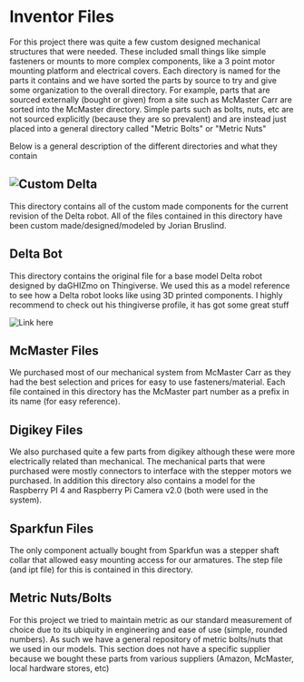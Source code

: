 #	Inventor Files

For this project there was quite a few custom designed mechanical structures that were needed. These included small things like simple fasteners or mounts to 
more complex components, like a 3 point motor mounting platform and electrical covers. Each directory is named for the parts it contains and we have sorted
the parts by source to try and give some organization to the overall directory. For example, parts that are sourced externally (bought or given) from 
a site such as McMaster Carr are sorted into the McMaster directory. Simple parts such as bolts, nuts, etc are not sourced explicitly (because they are 
so prevalent) and are instead just placed into a general directory called "Metric Bolts" or "Metric Nuts" 

Below is a general description of the different directories and what they contain 


## ![Custom Delta]((https://github.com/Jbruslind/ECE44x_Senior_Design/tree/master/Mechanical/Project%20Model%20Files/Inventor%20Files/Custom_Delta))

This directory contains all of the custom made components for the current revision of the Delta robot. All of the files contained in this directory have 
been custom made/designed/modeled by Jorian Bruslind. 

## Delta Bot

This directory contains the original file for a base model Delta robot designed by daGHIZmo on Thingiverse. We used this as a model reference to see 
how a Delta robot looks like using 3D printed components. I highly recommend to check out his thingiverse profile, it has got some great stuff

![Link here](https://www.thingiverse.com/daGHIZmo/about)

## McMaster Files

We purchased most of our mechanical system from McMaster Carr as they had the best selection and prices for easy to use fasteners/material. Each file 
contained in this directory has the McMaster part number as a prefix in its name (for easy reference). 

## Digikey Files

We also purchased quite a few parts from digikey although these were more electrically related than mechanical. The mechanical parts that were purchased 
were mostly connectors to interface with the stepper motors we purchased. In addition this directory also contains a model for the Raspberry PI 4 and 
Raspberry Pi Camera v2.0 (both were used in the system). 

## Sparkfun Files 

The only component actually bought from Sparkfun was a stepper shaft collar that allowed easy mounting access for our armatures. The step file (and ipt file) 
for this is contained in this directory. 

## Metric Nuts/Bolts

For this project we tried to maintain metric as our standard measurement of choice due to its ubiquity in engineering and ease of use (simple, rounded numbers). 
As such we have a general repository of metric bolts/nuts that we used in our models. This section does not have a specific supplier because we bought 
these parts from various suppliers (Amazon, McMaster, local hardware stores, etc)

